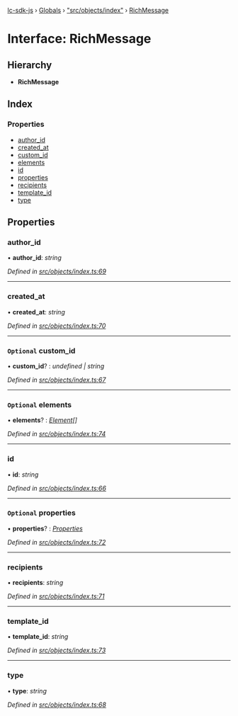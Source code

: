 [lc-sdk-js](../README.md) › [Globals](../globals.md) › ["src/objects/index"](../modules/_src_objects_index_.md) › [RichMessage](_src_objects_index_.richmessage.md)

# Interface: RichMessage

## Hierarchy

* **RichMessage**

## Index

### Properties

* [author_id](_src_objects_index_.richmessage.md#author_id)
* [created_at](_src_objects_index_.richmessage.md#created_at)
* [custom_id](_src_objects_index_.richmessage.md#optional-custom_id)
* [elements](_src_objects_index_.richmessage.md#optional-elements)
* [id](_src_objects_index_.richmessage.md#id)
* [properties](_src_objects_index_.richmessage.md#optional-properties)
* [recipients](_src_objects_index_.richmessage.md#recipients)
* [template_id](_src_objects_index_.richmessage.md#template_id)
* [type](_src_objects_index_.richmessage.md#type)

## Properties

###  author_id

• **author_id**: *string*

*Defined in [src/objects/index.ts:69](https://github.com/livechat/lc-sdk-js/blob/38eeefe/src/objects/index.ts#L69)*

___

###  created_at

• **created_at**: *string*

*Defined in [src/objects/index.ts:70](https://github.com/livechat/lc-sdk-js/blob/38eeefe/src/objects/index.ts#L70)*

___

### `Optional` custom_id

• **custom_id**? : *undefined | string*

*Defined in [src/objects/index.ts:67](https://github.com/livechat/lc-sdk-js/blob/38eeefe/src/objects/index.ts#L67)*

___

### `Optional` elements

• **elements**? : *[Element](_src_objects_index_.element.md)[]*

*Defined in [src/objects/index.ts:74](https://github.com/livechat/lc-sdk-js/blob/38eeefe/src/objects/index.ts#L74)*

___

###  id

• **id**: *string*

*Defined in [src/objects/index.ts:66](https://github.com/livechat/lc-sdk-js/blob/38eeefe/src/objects/index.ts#L66)*

___

### `Optional` properties

• **properties**? : *[Properties](_src_objects_index_.properties.md)*

*Defined in [src/objects/index.ts:72](https://github.com/livechat/lc-sdk-js/blob/38eeefe/src/objects/index.ts#L72)*

___

###  recipients

• **recipients**: *string*

*Defined in [src/objects/index.ts:71](https://github.com/livechat/lc-sdk-js/blob/38eeefe/src/objects/index.ts#L71)*

___

###  template_id

• **template_id**: *string*

*Defined in [src/objects/index.ts:73](https://github.com/livechat/lc-sdk-js/blob/38eeefe/src/objects/index.ts#L73)*

___

###  type

• **type**: *string*

*Defined in [src/objects/index.ts:68](https://github.com/livechat/lc-sdk-js/blob/38eeefe/src/objects/index.ts#L68)*
